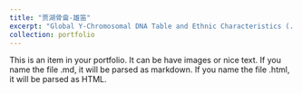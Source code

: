 ```yaml
---
title: "贾湖骨龠-雄笛"
excerpt: "Global Y-Chromosomal DNA Table and Ethnic Characteristics (...-male-male-male-...) <br/><img src='/images/500x300.png'>"
collection: portfolio
---
```


This is an item in your portfolio. It can be have images or nice text. If you name the file .md, it will be parsed as markdown. If you name the file .html, it will be parsed as HTML. 
